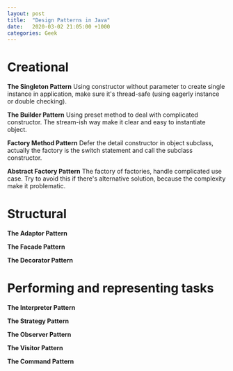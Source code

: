 ```yaml
---
layout: post
title:  "Design Patterns in Java"
date:   2020-03-02 21:05:00 +1000
categories: Geek
---
```



Creational
================

**The Singleton Pattern**
Using constructor without parameter to create single instance in application, make sure it's thread-safe (using eagerly instance or double checking).

**The Builder Pattern**
Using preset method to deal with complicated constructor. The stream-ish way make it clear and easy to instantiate object. 

**Factory Method Pattern**
Defer the detail constructor in object subclass, actually the factory is the switch statement and call the subclass constructor. 

**Abstract Factory Pattern**
The factory of factories, handle complicated use case. Try to avoid this if there's alternative solution, because the complexity make it problematic.

Structural
===========================


**The Adaptor Pattern**


**The Facade Pattern**


**The Decorator Pattern**


Performing and representing tasks
=================================


**The Interpreter Pattern**


**The Strategy Pattern**


**The Observer Pattern**


**The Visitor Pattern**


**The Command Pattern**


